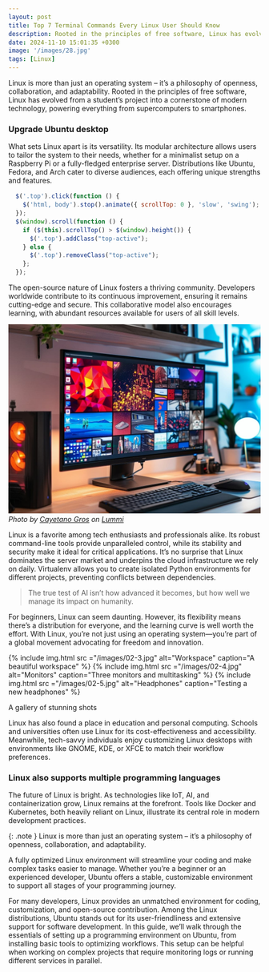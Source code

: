```yaml
---
layout: post
title: Top 7 Terminal Commands Every Linux User Should Know
description: Rooted in the principles of free software, Linux has evolved from a student’s project into a cornerstone of modern technology, powering everything from supercomputers to smartphones.
date: 2024-11-10 15:01:35 +0300
image: '/images/28.jpg'
tags: [Linux]
---
```


Linux is more than just an operating system – it’s a philosophy of openness, collaboration, and adaptability. Rooted in the principles of free software, Linux has evolved from a student’s project into a cornerstone of modern technology, powering everything from supercomputers to smartphones.

### Upgrade Ubuntu desktop

What sets Linux apart is its versatility. Its modular architecture allows users to tailor the system to their needs, whether for a minimalist setup on a Raspberry Pi or a fully-fledged enterprise server. Distributions like Ubuntu, Fedora, and Arch cater to diverse audiences, each offering unique strengths and features.

```js
  $('.top').click(function () {
    $('html, body').stop().animate({ scrollTop: 0 }, 'slow', 'swing');
  });
  $(window).scroll(function () {
    if ($(this).scrollTop() > $(window).height()) {
      $('.top').addClass("top-active");
    } else {
      $('.top').removeClass("top-active");
    };
  });
```

The open-source nature of Linux fosters a thriving community. Developers worldwide contribute to its continuous improvement, ensuring it remains cutting-edge and secure. This collaborative model also encourages learning, with abundant resources available for users of all skill levels.

![Workspace](/images/02-1.jpg)
*Photo by [Cayetano Gros](https://www.lummi.ai/creator/cayetanogros) on [Lummi](https://www.lummi.ai/)*

Linux is a favorite among tech enthusiasts and professionals alike. Its robust command-line tools provide unparalleled control, while its stability and security make it ideal for critical applications. It’s no surprise that Linux dominates the server market and underpins the cloud infrastructure we rely on daily. Virtualenv allows you to create isolated Python environments for different projects, preventing conflicts between dependencies.

> The true test of AI isn’t how advanced it becomes, but how well we manage its impact on humanity.

For beginners, Linux can seem daunting. However, its flexibility means there’s a distribution for everyone, and the learning curve is well worth the effort. With Linux, you’re not just using an operating system—you’re part of a global movement advocating for freedom and innovation.

<div class="gallery-box">
  <div class="gallery gallery-columns-3">
    {% include img.html src ="/images/02-3.jpg" alt="Workspace" caption="A beautiful workspace" %}
    {% include img.html src ="/images/02-4.jpg" alt="Monitors" caption="Three monitors and multitasking" %}
    {% include img.html src ="/images/02-5.jpg" alt="Headphones" caption="Testing a new headphones" %}
  </div>
  <p>A gallery of stunning shots</p>
</div>

Linux has also found a place in education and personal computing. Schools and universities often use Linux for its cost-effectiveness and accessibility. Meanwhile, tech-savvy individuals enjoy customizing Linux desktops with environments like GNOME, KDE, or XFCE to match their workflow preferences.

### Linux also supports multiple programming languages

The future of Linux is bright. As technologies like IoT, AI, and containerization grow, Linux remains at the forefront. Tools like Docker and Kubernetes, both heavily reliant on Linux, illustrate its central role in modern development practices.

{: .note }
Linux is more than just an operating system – it’s a philosophy of openness, collaboration, and adaptability.

A fully optimized Linux environment will streamline your coding and make complex tasks easier to manage. Whether you’re a beginner or an experienced developer, Ubuntu offers a stable, customizable environment to support all stages of your programming journey.

For many developers, Linux provides an unmatched environment for coding, customization, and open-source contribution. Among the Linux distributions, Ubuntu stands out for its user-friendliness and extensive support for software development. In this guide, we’ll walk through the essentials of setting up a programming environment on Ubuntu, from installing basic tools to optimizing workflows. This setup can be helpful when working on complex projects that require monitoring logs or running different services in parallel.